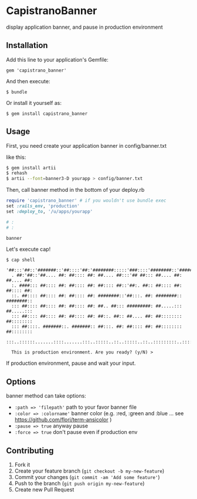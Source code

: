 # CapistranoBanner

display application banner, and pause in production environment

## Installation

Add this line to your application's Gemfile:

    gem 'capistrano_banner'

And then execute:

    $ bundle

Or install it yourself as:

    $ gem install capistrano_banner

## Usage

First, you need create your application banner in config/banner.txt

like this:

```zsh
$ gem install artii
$ rehash
$ artii --font=banner3-D yourapp > config/banner.txt
```

Then, call banner method in the bottom of your deploy.rb

```ruby
require 'capistrano_banner' # if you wouldn't use bundle exec
set :rails_env, 'production'
set :deploy_to, '/u/apps/yourapp'

# :
# :

banner
```

Let's execute cap!

```
$ cap shell
  '##:::'##::'#######::'##::::'##:'########:::::'###::::'########::'########::
  . ##:'##::'##.... ##: ##:::: ##: ##.... ##:::'## ##::: ##.... ##: ##.... ##:
  :. ####::: ##:::: ##: ##:::: ##: ##:::: ##::'##:. ##:: ##:::: ##: ##:::: ##:
  ::. ##:::: ##:::: ##: ##:::: ##: ########::'##:::. ##: ########:: ########::
  ::: ##:::: ##:::: ##: ##:::: ##: ##.. ##::: #########: ##.....::: ##.....:::
  ::: ##:::: ##:::: ##: ##:::: ##: ##::. ##:: ##.... ##: ##:::::::: ##::::::::
  ::: ##::::. #######::. #######:: ##:::. ##: ##:::: ##: ##:::::::: ##::::::::
  :::..::::::.......::::.......:::..:::::..::..:::::..::..:::::::::..:::::::::

  This is production environment. Are you ready? (y/N) > 
```

If production environment, pause and wait your input.

## Options

banner method can take options:

- `:path => 'filepath'` path to your favor banner file
- `:color => :colorname'` banner color (e.g. :red, :green and :blue ... see https://github.com/flori/term-ansicolor )
- `:pause => true` anyway pause
- `:force => true` don't pause even if production env

## Contributing

1. Fork it
2. Create your feature branch (`git checkout -b my-new-feature`)
3. Commit your changes (`git commit -am 'Add some feature'`)
4. Push to the branch (`git push origin my-new-feature`)
5. Create new Pull Request
